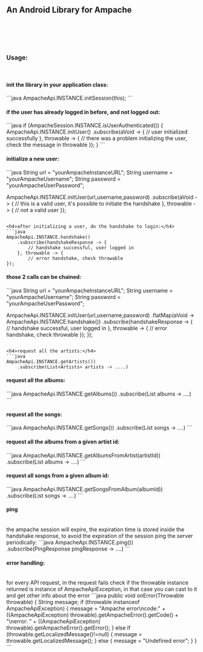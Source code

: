 <h2>An Android Library for Ampache<h2><br><br>

<h3>Usage:</h3><br>

<h4>init the library in your application class:</h4>
```java
AmpacheApi.INSTANCE.initSession(this);
```

<h4>if the user has already logged in before, and not logged out:</h4>
```java
if (AmpacheSession.INSTANCE.isUserAuthenticated()) {
    AmpacheApi.INSTANCE.initUser()
        .subscribe(aVoid -> {
                // user initialized successfully
            }, throwable -> {
                // there was a problem initializing the user, check the message in throwable
            });
}
```

<h4>initialize a new user:</h4>
```java
String url = "yourAmpacheInstanceURL";
String username = "yourAmpacheUsername";
String password = "yourAmpacheUserPassword";

AmpacheApi.INSTANCE.initUser(url,username,password)
    .subscribe(aVoid -> {
        // this is a valid user, it's possible to initiate the handshake
    }, throwable -> {
        // not a valid user
});

```

<h4>after initializing a user, do the handshake to login:</h4>
```java
AmpacheApi.INSTANCE.handshake()
    .subscribe(handshakeResponse -> {
        // handshake successful, user logged in
    }, throwable -> {
        // error handshake, check throwable
});
```

<h4>those 2 calls can be chained:</h4>
```java
String url = "yourAmpacheInstanceURL";
String username = "yourAmpacheUsername";
String password = "yourAmpacheUserPassword";

AmpacheApi.INSTANCE.initUser(url,username,password)
    .flatMap(aVoid -> AmpacheApi.INSTANCE.handshake())
    .subscribe(handshakeResponse -> {
            // handshake successful, user logged in
        }, throwable -> {
            // error handshake, check throwable
        });
});

```

<h4>request all the artists:</h4>
```java
AmpacheApi.INSTANCE.getArtists())
    .subscribe(List<Artists> artists -> ....)
```

<h4>request all the albums:</h4>
```java
AmpacheApi.INSTANCE.getAlbums())
    .subscribe(List<Album> albums -> ....)
```

<h4>request all the songs:</h4>
```java
AmpacheApi.INSTANCE.getSongs())
    .subscribe(List<Song> songs -> ....)
```

<h4>request all the albums from a given artist id:</h4>
```java
AmpacheApi.INSTANCE.getAlbumsFromArtist(artistId))
    .subscribe(List<Album> albums -> ....)
```

<h4>request all songs from a given album id:</h4>
```java
AmpacheApi.INSTANCE.getSongsFromAlbum(albumId))
    .subscribe(List<Song> songs -> ....)
```

<h4>ping</h4><br>
the ampache session will expire, the expiration time is stored inside the handshake response, to avoid the expiration of the session
ping the server periodically: 
```java
AmpacheApi.INSTANCE.ping())
    .subscribe(PingResponse pingResponse -> ....)
```

<h4>error handling:</h4><br>
for every API request, in the request fails check if the throwable instance returned is instance of AmpacheApiException, in that case you can
cast to it and get other info about the error
```java
public void onError(Throwable throwable) {
        String message;
        if (throwable instanceof AmpacheApiException) {
            message = "Ampache error\ncode:" + ((AmpacheApiException) throwable).getAmpacheError().getCode() + "\nerror: " +
                    ((AmpacheApiException) throwable).getAmpacheError().getError();
        } else if (throwable.getLocalizedMessage()!=null) {
            message = throwable.getLocalizedMessage();
        } else {
            message = "Undefined error";
        }
    }
```

